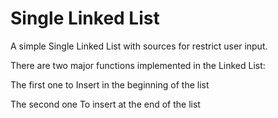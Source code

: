 # Single Linked List
A simple Single Linked List with sources for restrict user input.

There are two major functions implemented in the Linked List:

The first one to Insert in the beginning of the list

The second one To insert at the end of the list
